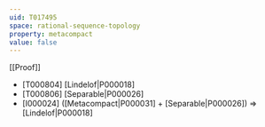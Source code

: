 ```yaml
---
uid: T017495
space: rational-sequence-topology
property: metacompact
value: false
---
```

[[Proof]]

* [T000804] [Lindelof|P000018]
* [T000806] [Separable|P000026]
* [I000024] ([Metacompact|P000031] + [Separable|P000026]) => [Lindelof|P000018]

